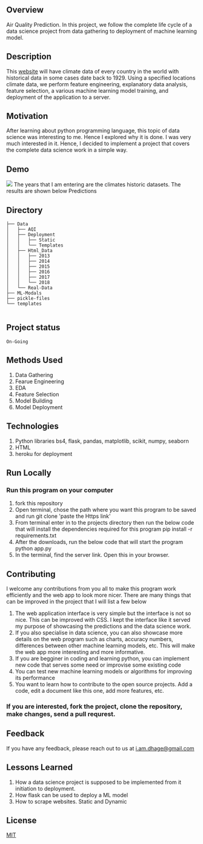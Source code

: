 ## Overview
Air Quality Prediction. In this project, we follow the complete life cycle of a data science project from data gathering to deployment of machine learning model. 

## Description
This [website](https://en.tutiempo.net/climate) will have climate data of every country in the world with historical data in some cases date back to 1929. Using a specified locations climate data, we perform feature engineering, explanatory data analysis, feature selection, a various machine learning model training, and deployment of the application to a server. 


## Motivation
After learning about python programming language, this topic of data science was interesting to me. Hence I explored why it is done. I was very much interested in it. Hence, I decided to implement a project that covers the complete data science work in a simple way. 

## Demo
![](ml.gif)
The years that I am entering are the climates historic datasets. The results are shown below Predictions

## Directory
```
├── Data
│   ├── AQI 
│   ├── Deployment
│   │   ├── Static
│   │   └── Templates
│   ├── Html_Data
│   │   ├── 2013
│   │   ├── 2014
│   │   ├── 2015
│   │   ├── 2016
│   │   ├── 2017
│   │   └── 2018
│   └── Real-Data
├── ML-Modals
├── pickle-files
└── templates


```

## Project status
    On-Going

## Methods Used
1. Data Gathering
2. Fearue Engineering
3. EDA
4. Feature Selection
5. Model Building
6. Model Deployment

## Technologies 
1. Python libraries bs4, flask, pandas, matplotlib, scikit, numpy, seaborn
2. HTML
3. heroku for deployment

## Run Locally
### Run this program on your computer
1. fork this repository
2. Open terminal, chose the path where you want this program to be saved and run 
  git clone 'paste the Https link'
3. From terminal enter in to the projects directory then run the below code that will install the dependencies required for this program
  pip install -r requirements.txt
4. After the downloads, run the below code that will start the program
  python app.py
5. In the terminal, find the server link. Open this in your browser. 

## Contributing

I welcome any contributions from you all to make this program work efficiently and the web app to look more nicer. There are many things that can be improved in the project that I will list a few below
1. The web application interface is very simple but the interface is not so nice. This can be improved with CSS. I kept the interface like it served my purpose of showcasing the predictions and the data science work. 
2. If you also specialise in data science, you can also showcase more details on the web program such as charts, accuracy numbers, differences between other machine learning models, etc. This will make the web app more interesting and more informative. 
3. If you are begginer in coding and learning python, you can implement new code that serves some need or improvise some existing code 
4. You can test new machine learning models or algorithms for improving its performance
5. You want to learn how to contribute to the open source projects. Add a code, edit a document like this one, add more features, etc. 

### If you are interested, fork the project, clone the repository, make changes, send a pull requrest. 


## Feedback

If you have any feedback, please reach out to us at i.am.dhage@gmail.com
  

## Lessons Learned

1. How a data science project is supposed to be implemented from it initiation to deployment.
2. How flask can be used to deploy a ML model
3. How to scrape websites. Static and Dynamic


## License
[MIT](https://github.com/anildhage/Air-Quality-Data-Science/blob/master/LICENSE.md)




